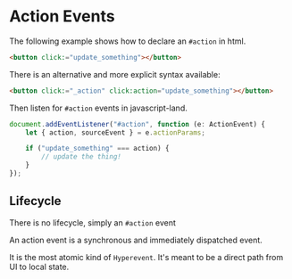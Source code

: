 # Action Events

The following example shows how to declare an `#action` in html.

```html
<button click:="update_something"></button>
```

There is an alternative and more explicit syntax available:

```html
<button click:="_action" click:action="update_something"></button>
```

Then listen for `#action` events in javascript-land.

```ts
document.addEventListener("#action", function (e: ActionEvent) {
	let { action, sourceEvent } = e.actionParams;

	if ("update_something" === action) {
		// update the thing!
	}
});
```

## Lifecycle

There is no lifecycle, simply an `#action` event

An action event is a synchronous and immediately dispatched event.

It is the most atomic kind of `Hyperevent`. It's meant to be a direct path from UI to local state.

